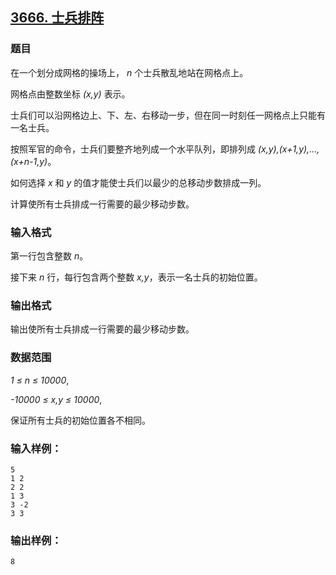 ## [3666. 士兵排阵](https://www.acwing.com/problem/content/3669/)

### 题目

在一个划分成网格的操场上， *n* 个士兵散乱地站在网格点上。

网格点由整数坐标 *(x,y)* 表示。

士兵们可以沿网格边上、下、左、右移动一步，但在同一时刻任一网格点上只能有一名士兵。

按照军官的命令，士兵们要整齐地列成一个水平队列，即排列成 *(x,y),(x+1,y),…,(x+n-1,y)*。

如何选择 *x* 和 *y* 的值才能使士兵们以最少的总移动步数排成一列。

计算使所有士兵排成一行需要的最少移动步数。

### 输入格式

第一行包含整数 *n*。

接下来 *n* 行，每行包含两个整数 *x,y*，表示一名士兵的初始位置。

### 输出格式

输出使所有士兵排成一行需要的最少移动步数。

### 数据范围

*1 ≤ n ≤ 10000*,

*-10000 ≤ x,y ≤ 10000*,

保证所有士兵的初始位置各不相同。

### 输入样例：

```
5
1 2
2 2
1 3
3 -2
3 3
```

### 输出样例：

```
8
```
